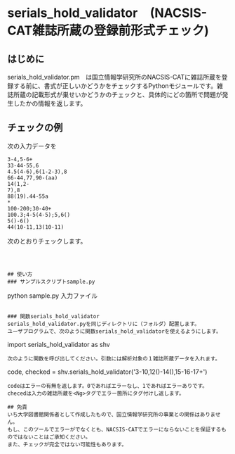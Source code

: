 # serials_hold_validator　(NACSIS-CAT雑誌所蔵の登録前形式チェック)

## はじめに
serials_hold_validator.pm　は国立情報学研究所のNACSIS-CATに雑誌所蔵を登録する前に、書式が正しいかどうかをチェックするPythonモジュールです。雑誌所蔵の記載形式が巣せいかどうかのチェックと、具体的にどの箇所で問題が発生したかの情報を返します。

## チェックの例
次の入力データを
```
3-4,5-6+
33-44-55,6
4.5(4-6),6(1-2-3),8
66-44,77,90-(aa)
14(1,2-
7),8
88(19).44-55a
*
100-200;30-40+
100.3;4-5(4-5);5,6()
5()-6()
44(10-11,13(10-11)
```
次のとおりチェックします。

```



## 使い方
### サンプルスクリプトsample.py
```
python sample.py 入力ファイル
```

### 関数serials_hold_validator
serials_hold_validator.pyを同じディレクトリに（フォルダ）配置します。
ユーザプログラムで、次のように関数serials_hold_validatorを使えるようにします。
```
import serials_hold_validator as shv
```
次のように関数を呼び出してください。引数には解析対象の１雑誌所蔵データを入れます。
```
code, checked = shv.serials_hold_validator('3-10,12()-14(),15-16-17+')
```
codeはエラーの有無を返します。0であればエラーなし、1であればエラーありです。
checedは入力の雑誌所蔵を<Ng>タグでエラー箇所にタグ付けし返します。

## 免責
いち大学図書館関係者として作成したもので、国立情報学研究所の事業との関係はありません。
もし、このツールでエラーがでなくとも、NACSIS-CATでエラーにならないことを保証するものではないことはご承知ください。
また、チェックが完全ではない可能性もあります。


